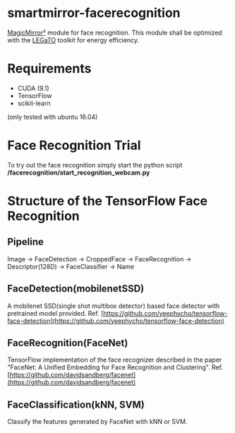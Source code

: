 # smartmirror-facerecognition
[MagicMirror²](https://github.com/MichMich/MagicMirror) module for face recognition. This module shall be optimized with the [LEGaTO](https://legato-project.eu/) toolkit for energy efficiency.

# Requirements
- CUDA (9.1)
- TensorFlow
- scikit-learn

(only tested with ubuntu 16.04)

# Face Recognition Trial
To try out the face recognition simply start the python script **/facerecognition/start_recognition_webcam.py**

# Structure of the TensorFlow Face Recognition

## Pipeline
Image -> FaceDetection -> CroppedFace -> FaceRecognition -> Descriptor(128D) -> FaceClassifier -> Name

## FaceDetection(mobilenetSSD)
A mobilenet SSD(single shot multibox detector) based face detector with pretrained model provided.
Ref. [https://github.com/yeephycho/tensorflow-face-detection](https://github.com/yeephycho/tensorflow-face-detection)

## FaceRecognition(FaceNet)
TensorFlow implementation of the face recognizer described in the paper "FaceNet: A Unified Embedding for Face Recognition and Clustering".
Ref. [https://github.com/davidsandberg/facenet](https://github.com/davidsandberg/facenet)

## FaceClassification(kNN, SVM)
Classify the features generated by FaceNet with kNN or SVM.